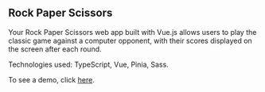 ## Rock Paper Scissors

Your Rock Paper Scissors web app built with Vue.js allows users to play the classic game against a computer opponent, with their scores displayed on the screen after each round.

Technologies used: TypeScript, Vue, Pinia, Sass.

To see a demo, click [here]().
